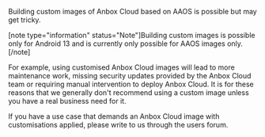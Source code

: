 Building custom images of Anbox Cloud based on AAOS is possible but may get tricky.

[note type="information" status="Note"]Building custom images is possible only for Android 13 and is currently only possible for AAOS images only.[/note]

For example, using customised Anbox Cloud images will lead to more maintenance work, missing security updates provided by the Anbox Cloud team or requiring manual intervention to deploy Anbox Cloud. It is for these reasons that we generally don't recommend using a custom image unless you have a real business need for it.

If you have a use case that demands an Anbox Cloud image with customisations applied, please write to us through the users forum.

